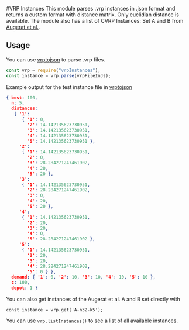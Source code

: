 #VRP Instances
This module parses .vrp instances in .json format and returns a custom format with distance matrix. Only euclidian distance is available. The module also has a list of CVRP Instances: Set A and B from [Augerat et al.](http://neo.lcc.uma.es/vrp/vrp-instances/capacitated-vrp-instances/).

## Usage
You can use [vrptojson](https://www.npmjs.com/package/vrptojson) to parse .vrp files.
```js
const vrp = require("vrpInstances");
const instance = vrp.parse(vrpFileInJs);
```

Example output for the test instance file in [vrptojson](https://www.npmjs.com/package/vrptojson)
```json
{ best: 100,
  n: 5,
  distances:
   { '1':
      { '1': 0,
        '2': 14.142135623730951,
        '3': 14.142135623730951,
        '4': 14.142135623730951,
        '5': 14.142135623730951 },
     '2':
      { '1': 14.142135623730951,
        '2': 0,
        '3': 28.284271247461902,
        '4': 20,
        '5': 20 },
     '3':
      { '1': 14.142135623730951,
        '2': 28.284271247461902,
        '3': 0,
        '4': 20,
        '5': 20 },
     '4':
      { '1': 14.142135623730951,
        '2': 20,
        '3': 20,
        '4': 0,
        '5': 28.284271247461902 },
     '5':
      { '1': 14.142135623730951,
        '2': 20,
        '3': 20,
        '4': 28.284271247461902,
        '5': 0 } },
  demand: { '1': 0, '2': 10, '3': 10, '4': 10, '5': 10 },
  c: 100,
  depot: 1 }
```

You can also get instances of the Augerat et al. A and B set directly with 
```
const instance = vrp.get('A-n32-k5');
```

You can use `vrp.listInstances()` to see a list of all available instances.